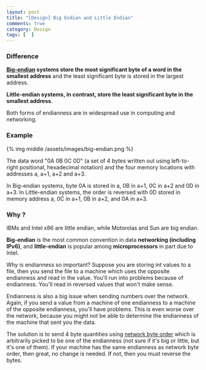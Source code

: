```yaml
---
layout: post
title: "[Design] Big Endian and Little Endian"
comments: true
category: Design
tags: [  ]
---
```



### Difference

__[Big-endian](http://en.wikipedia.org/wiki/Endianness) systems store the most significant byte of a word in the smallest address__ and the least significant byte is stored in the largest address.

__Little-endian systems, in contrast, store the least significant byte in the smallest address__. 

Both forms of endianness are in widespread use in computing and networking.  

### Example

{% img middle /assets/images/big-endian.png %}

The data word "0A 0B 0C 0D" (a set of 4 bytes written out using left-to-right positional, hexadecimal notation) and the four memory locations with addresses a, a+1, a+2 and a+3. 

In Big-endian systems, byte 0A is stored in a, 0B in a+1, 0C in a+2 and 0D in a+3. In Little-endian systems, the order is reversed with 0D stored in memory address a, 0C in a+1, 0B in a+2, and 0A in a+3. 

### Why ?

IBMs and Intel x86 are little endian, while Motorolas and Sun are big endian. 

__Big-endian__ is the most common convention in data __networking (including IPv6)__, and __little-endian__ is popular among __microprocessors__ in part due to Intel.  

Why is endianness so important? Suppose you are storing int values to a file, then you send the file to a machine which uses the opposite endianness and read in the value. You'll run into problems because of endianness. You'll read in reversed values that won't make sense.

Endianness is also a big issue when sending numbers over the network. Again, if you send a value from a machine of one endianness to a machine of the opposite endianness, you'll have problems. This is even worse over the network, because you might not be able to determine the endianness of the machine that sent you the data.

The solution is to send 4 byte quantities using [network byte order](http://www.tutorialspoint.com/unix_sockets/network_byte_orders.htm) which is arbitrarily picked to be one of the endianness (not sure if it's big or little, but it's one of them). If your machine has the same endianness as network byte order, then great, no change is needed. If not, then you must reverse the bytes.
